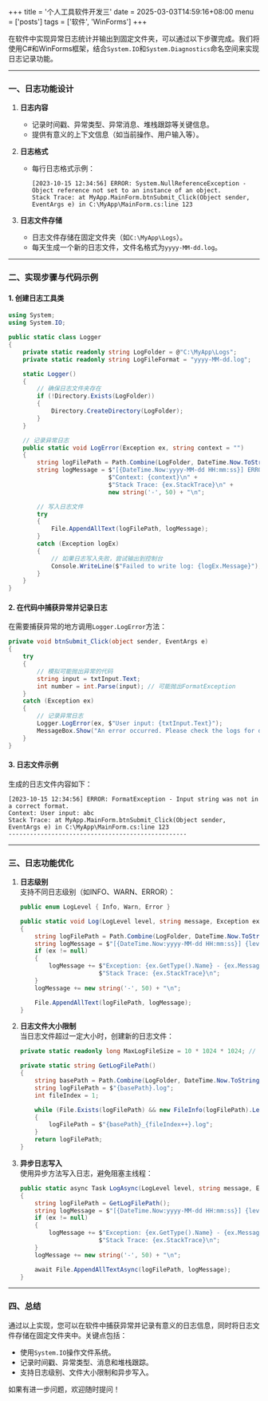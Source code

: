 +++
title = '个人工具软件开发三'
date = 2025-03-03T14:59:16+08:00
menu = ['posts']
tags = ['软件', 'WinForms']
+++

在软件中实现异常日志统计并输出到固定文件夹，可以通过以下步骤完成。我们将使用C#和WinForms框架，结合`System.IO`和`System.Diagnostics`命名空间来实现日志记录功能。

---

### 一、日志功能设计
1. **日志内容**  
   - 记录时间戳、异常类型、异常消息、堆栈跟踪等关键信息。
   - 提供有意义的上下文信息（如当前操作、用户输入等）。

2. **日志格式**  
   - 每行日志格式示例：  
     ```
     [2023-10-15 12:34:56] ERROR: System.NullReferenceException - Object reference not set to an instance of an object.
     Stack Trace: at MyApp.MainForm.btnSubmit_Click(Object sender, EventArgs e) in C:\MyApp\MainForm.cs:line 123
     ```

3. **日志文件存储**  
   - 日志文件存储在固定文件夹（如`C:\MyApp\Logs`）。
   - 每天生成一个新的日志文件，文件名格式为`yyyy-MM-dd.log`。

---

### 二、实现步骤与代码示例

#### 1. 创建日志工具类
```csharp
using System;
using System.IO;

public static class Logger
{
    private static readonly string LogFolder = @"C:\MyApp\Logs";
    private static readonly string LogFileFormat = "yyyy-MM-dd.log";

    static Logger()
    {
        // 确保日志文件夹存在
        if (!Directory.Exists(LogFolder))
        {
            Directory.CreateDirectory(LogFolder);
        }
    }

    // 记录异常日志
    public static void LogError(Exception ex, string context = "")
    {
        string logFilePath = Path.Combine(LogFolder, DateTime.Now.ToString(LogFileFormat));
        string logMessage = $"[{DateTime.Now:yyyy-MM-dd HH:mm:ss}] ERROR: {ex.GetType().Name} - {ex.Message}\n" +
                            $"Context: {context}\n" +
                            $"Stack Trace: {ex.StackTrace}\n" +
                            new string('-', 50) + "\n";

        // 写入日志文件
        try
        {
            File.AppendAllText(logFilePath, logMessage);
        }
        catch (Exception logEx)
        {
            // 如果日志写入失败，尝试输出到控制台
            Console.WriteLine($"Failed to write log: {logEx.Message}");
        }
    }
}
```

#### 2. 在代码中捕获异常并记录日志
在需要捕获异常的地方调用`Logger.LogError`方法：
```csharp
private void btnSubmit_Click(object sender, EventArgs e)
{
    try
    {
        // 模拟可能抛出异常的代码
        string input = txtInput.Text;
        int number = int.Parse(input); // 可能抛出FormatException
    }
    catch (Exception ex)
    {
        // 记录异常日志
        Logger.LogError(ex, $"User input: {txtInput.Text}");
        MessageBox.Show("An error occurred. Please check the logs for details.", "Error", MessageBoxButtons.OK, MessageBoxIcon.Error);
    }
}
```

#### 3. 日志文件示例
生成的日志文件内容如下：
```
[2023-10-15 12:34:56] ERROR: FormatException - Input string was not in a correct format.
Context: User input: abc
Stack Trace: at MyApp.MainForm.btnSubmit_Click(Object sender, EventArgs e) in C:\MyApp\MainForm.cs:line 123
--------------------------------------------------
```

---

### 三、日志功能优化
1. **日志级别**  
   支持不同日志级别（如INFO、WARN、ERROR）：
   ```csharp
   public enum LogLevel { Info, Warn, Error }

   public static void Log(LogLevel level, string message, Exception ex = null)
   {
       string logFilePath = Path.Combine(LogFolder, DateTime.Now.ToString(LogFileFormat));
       string logMessage = $"[{DateTime.Now:yyyy-MM-dd HH:mm:ss}] {level.ToString().ToUpper()}: {message}\n";
       if (ex != null)
       {
           logMessage += $"Exception: {ex.GetType().Name} - {ex.Message}\n" +
                         $"Stack Trace: {ex.StackTrace}\n";
       }
       logMessage += new string('-', 50) + "\n";

       File.AppendAllText(logFilePath, logMessage);
   }
   ```

2. **日志文件大小限制**  
   当日志文件超过一定大小时，创建新的日志文件：
   ```csharp
   private static readonly long MaxLogFileSize = 10 * 1024 * 1024; // 10 MB

   private static string GetLogFilePath()
   {
       string basePath = Path.Combine(LogFolder, DateTime.Now.ToString("yyyy-MM-dd"));
       string logFilePath = $"{basePath}.log";
       int fileIndex = 1;

       while (File.Exists(logFilePath) && new FileInfo(logFilePath).Length > MaxLogFileSize)
       {
           logFilePath = $"{basePath}_{fileIndex++}.log";
       }
       return logFilePath;
   }
   ```

3. **异步日志写入**  
   使用异步方法写入日志，避免阻塞主线程：
   ```csharp
   public static async Task LogAsync(LogLevel level, string message, Exception ex = null)
   {
       string logFilePath = GetLogFilePath();
       string logMessage = $"[{DateTime.Now:yyyy-MM-dd HH:mm:ss}] {level.ToString().ToUpper()}: {message}\n";
       if (ex != null)
       {
           logMessage += $"Exception: {ex.GetType().Name} - {ex.Message}\n" +
                         $"Stack Trace: {ex.StackTrace}\n";
       }
       logMessage += new string('-', 50) + "\n";

       await File.AppendAllTextAsync(logFilePath, logMessage);
   }
   ```

---

### 四、总结
通过以上实现，您可以在软件中捕获异常并记录有意义的日志信息，同时将日志文件存储在固定文件夹中。关键点包括：
- 使用`System.IO`操作文件系统。
- 记录时间戳、异常类型、消息和堆栈跟踪。
- 支持日志级别、文件大小限制和异步写入。

如果有进一步问题，欢迎随时提问！